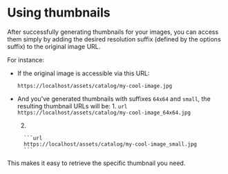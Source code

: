 # Using thumbnails

After successfully generating thumbnails for your images, you can access them simply by adding the desired resolution suffix (defined by the options suffix) to the original image URL.

For instance:

* If the original image is accessible via this URL:

    ```url
    https://localhost/assets/catalog/my-cool-image.jpg
    ```

* And you've generated thumbnails with suffixes `64x64` and `small`, the resulting thumbnail URLs will be:
    1. 
        ```url
        https://localhost/assets/catalog/my-cool-image_64x64.jpg
        ```

    2. 

        ```url
        https://localhost/assets/catalog/my-cool-image_small.jpg
        ```

This makes it easy to retrieve the specific thumbnail you need.